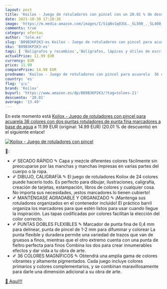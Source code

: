 ```yaml
---
layout: post
title: 'Koilox - Juego de rotuladores con pincel con un 20.01 % de descuento'
date: 2021-10-30 17:28:26
image: 'https://m.media-amazon.com/images/I/51qNv1q03UL._SL500_._SL400_.jpg'
comments: true
category: ofertas
author: 'tole.es'
slug: 'B09B3KP2K3-es Koilox - Juego de rotuladores con pincel para acuarela 36...'
sku: 'B09B3KP2K3-es'
tags: [ 'Bolígrafos y recambios','Bolígrafos, lápices y útiles de escritura','Oficina y papelería','Rotuladores de punta fina','koilox','rotuladores', ]
actualPrice: 11.99 EUR
currency: EUR
price: 11.99
comparePrice: 14.99 EUR
prodname: 'Koilox - Juego de rotuladores con pincel para acuarela  36 colores con dos puntas  rotuladores de punta fina  marcadores a base de agua'
country: 'es'
flag: '🇪🇸'
brand: 'Koilox'
buyurl: 'https://www.amazon.es/dp/B09B3KP2K3/?tag=tolees-21'
descuento: '20.01'
average: '13.49'
---
```


En este momento está [Koilox - Juego de rotuladores con pincel para acuarela  36 colores con dos puntas  rotuladores de punta fina  marcadores a base de agua](https://www.amazon.es/dp/B09B3KP2K3/?tag=tolees-21) a 11.99 EUR (original: 14.99 EUR) (20.01 %  de descuento) en el siguiente enlace!

[![Koilox - Juego de rotuladores con pincel](https://m.media-amazon.com/images/I/51qNv1q03UL._SL500_._SL400_.jpg)](https://www.amazon.es/dp/B09B3KP2K3/?tag=tolees-21)

🔎:

- ✐ SECADO RÁPIDO ✎ Capa y mezcle diferentes colores fácilmente sin preocuparse por las manchas y manchas impresas en varias partes del cuerpo o la ropa.
- ✐ DIBUJO, CALIGRAFÍA ✎ El juego de rotuladores Koilox de 24 colores puede hacerlo todo. Es perfecto para dibujar, ilustraciones, caligrafía, creación de tarjetas, estampación, libros de colores y cualquier cosa. No importa sus necesidades, ¡estos marcadores lo tienen cubierto!
- ✐ MANTÉNGASE AGRADABLE Y ORGANIZADO ✎ ¡Mantenga sus rotuladores organizados en el contenedor incluido! El práctico barril organiza los marcadores para que estén listos para usar cuando llegue la inspiración. Las tapas codificadas por colores facilitan la elección del color correcto.
- ✐ PUNTAS DOBLES FLEXIBLES ✎ Marcador de punta fina de 0,4 mm para delinear, punta de pincel de 1-2 mm para difuminar y colorear La punta flexible y duradera permite una variedad de trazos que van de gruesos a finos, mientras que el otro extremo cuenta con una punta de fieltro perfecta para finos Combina los dos para crear innumerables efectos y dar vida a tu obra de arte.
- ✐ 36 COLORES MAGNÍFICOS ✎ Obtendrá una amplia gama de colores vibrantes y altamente pigmentados. Cada juego incluye colores primarios y colores complementarios, y se combinan maravillosamente para darle una dimensión adicional a su obra de arte.

[🛒 Aquí!!!](https://www.amazon.es/dp/B09B3KP2K3/?tag=tolees-21)
